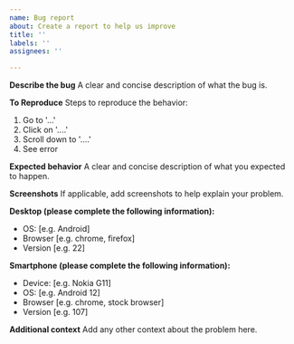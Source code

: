 ```yaml
---
name: Bug report
about: Create a report to help us improve
title: ''
labels: ''
assignees: ''

---
```


**Describe the bug**
A clear and concise description of what the bug is.

**To Reproduce**
Steps to reproduce the behavior:
1. Go to '...'
2. Click on '....'
3. Scroll down to '....'
4. See error

**Expected behavior**
A clear and concise description of what you expected to happen.

**Screenshots**
If applicable, add screenshots to help explain your problem.

**Desktop (please complete the following information):**
 - OS: [e.g. Android]
 - Browser [e.g. chrome, firefox]
 - Version [e.g. 22]

**Smartphone (please complete the following information):**
 - Device: [e.g. Nokia G11]
 - OS: [e.g. Android 12]
 - Browser [e.g. chrome, stock browser]
 - Version [e.g. 107]

**Additional context**
Add any other context about the problem here.
